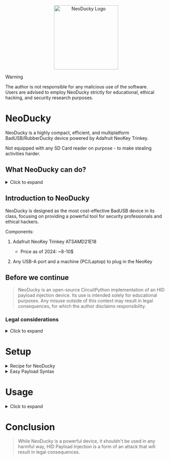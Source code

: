 <div align="center">
  <img width="200" alt="NeoDucky Logo" src="https://github.com/FLOCK4H/NeoDucky/assets/161654571/b9ae9606-0ce3-43f1-9383-2a35d9c2f76a" />
</div>



> [!WARNING]
> The author is not responsible for any malicious use of the software.</br> Users are advised to employ NeoDucky strictly for educational, ethical hacking, and security research purposes.


# NeoDucky

NeoDucky is a highly compact, efficient, and multiplatform BadUSB/RubberDucky device powered by Adafruit NeoKey Trinkey.

Not equipped with any SD Card reader on purpose - to make stealing activities harder.

## What NeoDucky can do?
<details>
  <summary>Click to expand</summary>

1. Execute Keyboard Payloads
   - Store/gather small amount of data
   - 2 payloads for 2 different systems
   - Loop option
   - Easy Payload Syntax
   - Speed of light execution

2. Distinguish between Mac/Linux & Windows
3. Switch between Storage/ Stealth modes

**TODO:**
- Config '.json' very soon

</details>

## Introduction to NeoDucky

NeoDucky is designed as the most cost-effective BadUSB device in its class, focusing on providing a powerful tool for security professionals and ethical hackers.

Components:
   1. Adafruit NeoKey Trinkey ATSAMD21E18
      - Price as of 2024: ~8-10$</br>
      
   2. Any USB-A port and a machine (PC/Laptop) to plug in the NeoKey

## Before we continue

> NeoDucky is an open-source CircuitPython implementation of an HID payload injection device. 
> Its use is intended solely for educational purposes. 
> Any misuse outside of this context may result in legal consequences, for which the author disclaims responsibility.

### Legal considerations

<details>
<summary>Click to expand</summary>
  
---

- Make sure you have explicit authorization before using NeoDucky on any device
- Incorporate time delays between actions to prevent potential damage
- Use the tool responsibly to avoid causing harm or chaos

---

</details>

# Setup

<details> 
  
<summary>Recipe for NeoDucky</summary>
<br>

- Download project files as .zip and unpack
  or `$ sudo git clone https://github.com/FLOCK4H/NeoDucky`
- Open the directory NeoDucky or NeoDucky-main
- Plug in the NeoKey Trinkey to USB-A
- TRINKEYBOOT drive should appear</br></br>
![image](https://github.com/FLOCK4H/NeoDucky/assets/161654571/8d8c108c-e0b7-443a-b6a6-ce85e83c83e5)</br>

In case nothing happens just double press the reset button on the board</br>
- Mount the drive (double-click) if it isn't already
- Drag and drop the 'adafruit-circuitpython-adafruit_neokey_trinkey_m0-en_US-8.2.10.uf2' from NeoDucky folder to the TRINKEYBOOT drive
- Voila, you should now have a drive named CIRCUITPY so access it
- Move project files there so only: code.py; boot.py; /tools/; /lib/;

> If you run into any "there is not enough space" just remove all files from CIRCUITPY drive, and then move the project files freely. In order to remove all files you must remove all hidden files too (".fseventsd", > ".Trash-1000", ".metadata_never_index").

- Transform NeoKey into NeoDucky by pressing the Reset button on the back of the board

</details>

<details>
  <summary>Easy Payload Syntax</summary>
<br>
  
- To manage NeoDucky's payload just edit payload.txt in tools folder inside CIRCUITPY drive

1. Introduction
   
Let's try to write a simple payload that will type in "Hello World!" after NeoDucky boots up

`payload.txt`
```
Hello World!
```

Simple.

Now let's run it in loop:
```
Hello<time2> ;
World<time1>!;
<LOOP>;
```
(Notice the semicolon use, it has to be at the end of the line in multi-line payloads)

One line is also fine:
```
Hello<time2> World<time1><LOOP>
```

- 'timeX' - where X is the amount of time to sleep
  
- 'LOOP' - as one of special tags, when used will repeat the operation over and over, it has a near second cooldown to reduce eventual damage

2. Keycodes
   
Keycodes are mostly single character format so "A" = "A" but there are exceptions:

- "\n" is used as 'jump into newline' or RETURN key
- "\t" a tab or four spaces are taken as a TAB key and will return four spaces, use <TAB> tag instead to simulate its press

3. Tags

Used to perform specific actions in the payload, there are two types of tags:

    1. Single

- The button that was pressed is automatically released before the next payload character is sent

```
<ESC> - ESCAPE,
<BSC> - BACKSPACE,
<TAB> - TAB,
<SCR> - PRINT SCREEN,
<SLK> - SCROLL LOCK,
<PAS> - PAUSE,
<INS> - INSERT,
<HOE> - HOME,
<PGU> - PAGE UP,
<PGD> - PAGE DOWN,
<ARR> - ARROW RIGHT,
<ARL> - ARROW LEFT,
<ARD> - ARROW DOWN,
<ARU> - ARROW UP,
<NLK> - NUMLOCK,
<APP> - APPLICATION,
<PWR> - macOS only,
<GUI> - WINDOWS KEY,
<CMD> - WINDOWS KEY,
<WIN> - WINDOWS KEY,
<CTL> - LEFT CONTROL,
<SPC> - SPACEBAR
```

    2. Multi

- Button is only released when it meets a sibling tag ("&lt;LSHT&gt;a&lt;LSHT&gt;a" will output 'Aa')
  
```
   <CTRL> - Left Control
   <LALT> - Left Alt
   <CTRR> - Right Control
   <RALT> - Right Alt
   <GCMD> - GUI/Command
   <LSHT> - Left Shift
   <RSHT> - Right shift
   <CAPS> - Capslock
   <LOOP> - Run in loop
   <timeX> - sleep for X time
```

### Example Payload
```
<GUI><time2>chrome<time2>\n<time2>www.youtube.com<time1>/n<time2><CTRL>w<time1><LSHT>~<LSHT>
```

</details>

# Usage

<details>
 <summary>Click to expand</summary>
<br>
  
Ducky will detect the operating system itself basing on files structure.

After analyzing the payload, it will start execution at a high speed, consider using time breaks.

On Linux/ Windows devices to hide the Ducky's storage and enter Stealth mode just uncomment the line

`storage.disable_usb_device()` In `boot.py` file.

To turn off the Stealth mode just enter REPL session with the NeoDucky using any serial terminal and type

`storage.enable_usb_device()`

</details>

# Conclusion

> While NeoDucky is a powerful device, it shouldn't be used in any harmful way, HID Payload Injection is a form of an attack that will result in legal consequences.
